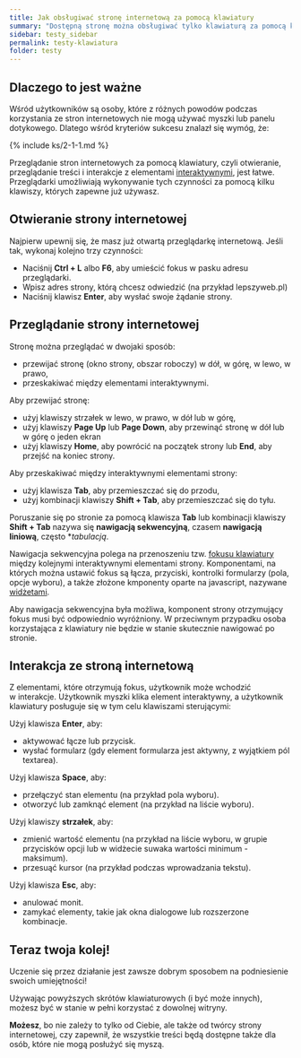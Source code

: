 ```yaml
---
title: Jak obsługiwać stronę internetową za pomocą klawiatury
summary: "Dostępną stronę można obsługiwać tylko klawiaturą za pomocą klawiszy sterujących, takich jak TAB, strzałki, Enter, Space, ESC"
sidebar: testy_sidebar
permalink: testy-klawiatura
folder: testy
---
```


## Dlaczego to jest ważne
Wśród użytkowników są osoby, które z różnych powodów podczas korzystania ze stron internetowych nie mogą używać myszki lub panelu dotykowego. Dlatego wśród kryteriów sukcesu znalazł się wymóg, że:   

{% include ks/2-1-1.md %}

Przeglądanie stron internetowych za pomocą klawiatury, czyli otwieranie, przeglądanie treści i interakcje z elementami <a href="#" data-toggle="tooltip" data-original-title="{{site.data.glossary.interaktywnosc}}">interaktywnymi</a>, jest łatwe. Przeglądarki umożliwiają wykonywanie tych czynności za pomocą kilku klawiszy, których zapewne już używasz.    


## Otwieranie strony internetowej
Najpierw upewnij się, że masz już otwartą przeglądarkę internetową. Jeśli tak, wykonaj kolejno trzy czynności:

- Naciśnij **Ctrl + L** albo **F6**, aby umieścić fokus w pasku adresu przeglądarki.
- Wpisz adres strony, którą chcesz odwiedzić (na przykład lepszyweb.pl)
- Naciśnij klawisz **Enter**, aby wysłać swoje żądanie strony.

## Przeglądanie strony internetowej
Stronę można przeglądać w dwojaki sposób:
- przewijać stronę (okno strony, obszar roboczy) w dół, w górę, w lewo, w prawo,
- przeskakiwać między elementami interaktywnymi.

Aby przewijać stronę:

- użyj klawiszy strzałek w lewo, w prawo, w dół lub w górę,
- użyj klawiszy <span lang="en">**Page Up**</span> lub  <span lang="en">**Page Down**</span>, aby przewinąć stronę w dół lub w górę o jeden ekran
- użyj klawiszy <span lang="en">**Home**</span>, aby powrócić na początek strony lub <span lang="en">**End**</span>, aby przejść na koniec strony. 

Aby przeskakiwać między interaktywnymi elementami strony:

- użyj klawisza **Tab**, aby przemieszczać się do przodu,
- użyj kombinacji klawiszy **Shift + Tab**, aby przemieszczać się do tyłu. 

Poruszanie się po stronie za pomocą klawisza **Tab** lub kombinacji klawiszy **Shift + Tab** nazywa się **nawigacją sekwencyjną**, czasem **nawigacją liniową**, często **tabulacją*.

Nawigacja sekwencyjna polega na przenoszeniu tzw. <a href="#" data-toggle="tooltip" data-original-title="{{site.data.glossary.interaktywnosc}}">fokusu klawiatury</a> między kolejnymi interaktywnymi elementami strony. Komponentami, na których można ustawić fokus są łącza, przyciski, kontrolki formularzy (pola, opcje wyboru), a także złożone kmponenty oparte na javascript, nazywane <a href="#" data-toggle="tooltip" data-original-title="{{site.data.glossary.widzet}}">widżetami</a>.

Aby nawigacja sekwencyjna była możliwa, komponent strony otrzymujący fokus musi być odpowiednio wyróżniony. W&nbsp;przeciwnym przypadku osoba korzystająca z&nbsp;klawiatury nie będzie w stanie skutecznie nawigować po stronie.    

## Interakcja ze stroną internetową
Z elementami, które otrzymują fokus, użytkownik może wchodzić w&nbsp;interakcje. Użytkownik myszki klika element interaktywny, a&nbsp;użytkownik klawiatury posługuje się w&nbsp;tym celu klawiszami sterującymi: 

Użyj klawisza **Enter**, aby:

- aktywować łącze lub przycisk.
- wysłać formularz (gdy element formularza jest aktywny, z wyjątkiem pól textarea).

Użyj klawisza **Space**, aby:
- przełączyć stan elementu (na przykład pola wyboru).
- otworzyć lub zamknąć element (na przykład na liście wyboru).

Użyj klawiszy **strzałek**, aby:
- zmienić wartość elementu (na przykład na liście wyboru, w grupie przycisków opcji lub w widżecie suwaka wartości minimum - maksimum).
- przesuąć kursor (na przykład podczas wprowadzania tekstu).

Użyj klawisza **Esc**, aby:
- anulować monit.
- zamykać elementy, takie jak okna dialogowe lub rozszerzone kombinacje.

## Teraz twoja kolej!
Uczenie się przez działanie jest zawsze dobrym sposobem na podniesienie swoich umiejętności!

Używając powyższych skrótów klawiaturowych (i być może innych), możesz być w stanie w pełni korzystać z&nbsp;dowolnej witryny. 

**Możesz**, bo nie zależy to tylko od Ciebie, ale także od twórcy strony internetowej, czy zapewnił, że wszystkie treści będą dostępne także dla osób, które nie mogą posłużyć się myszą.

